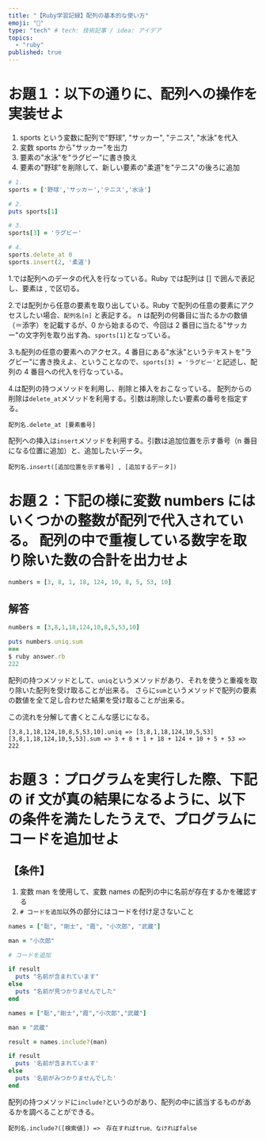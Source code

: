 ```yaml
---
title: "【Ruby学習記録】配列の基本的な使い方"
emoji: "🌊"
type: "tech" # tech: 技術記事 / idea: アイデア
topics:
  - "ruby"
published: true
---
```


# お題１：以下の通りに、配列への操作を実装せよ

1. sports という変数に配列で"野球", "サッカー", "テニス", "水泳"を代入
2. 変数 sports から"サッカー"を出力
3. 要素の"水泳"を"ラグビー"に書き換え
4. 要素の"野球"を削除して、新しい要素の"柔道"を"テニス"の後ろに追加

```ruby
# 1.
sports = ['野球','サッカー','テニス','水泳']

# 2.
puts sports[1]

# 3.
sports[3] = 'ラグビー'

# 4.
sports.delete_at 0
sports.insert(2, '柔道')
```

1.では配列へのデータの代入を行なっている。Ruby では配列は [] で囲んで表記し、要素は , で区切る。

2.では配列から任意の要素を取り出している。Ruby で配列の任意の要素にアクセスしたい場合、`配列名[n]`
と表記する。
n は配列の何番目に当たるかの数値（＝添字）を記載するが、0 から始まるので、今回は 2 番目に当たる"サッカー"の文字列を取り出す為、`sports[1]`となっている。

3.も配列の任意の要素へのアクセス。4 番目にある"水泳"というテキストを"ラグビー"に書き換えよ、ということなので、`sports[3] = 'ラグビー'`と記述し、配列の 4 番目への代入を行なっている。

4.は配列の持つメソッドを利用し、削除と挿入をおこなっている。
配列からの削除は`delete_at`メソッドを利用する。引数は削除したい要素の番号を指定する。

```
配列名.delete_at [要素番号]
```

配列への挿入は`insert`メソッドを利用する。引数は追加位置を示す番号（n 番目になる位置に追加）と、追加したいデータ。

```
配列名.insert([追加位置を示す番号] , [追加するデータ])
```

# お題２：下記の様に変数 numbers にはいくつかの整数が配列で代入されている。 配列の中で重複している数字を取り除いた数の合計を出力せよ

```ruby
numbers = [3, 8, 1, 18, 124, 10, 8, 5, 53, 10]
```

## 解答

```ruby:answer.rb
numbers = [3,8,1,18,124,10,8,5,53,10]

puts numbers.uniq.sum
===
$ ruby answer.rb
222
```

配列の持つメソッドとして、`uniq`というメソッドがあり、それを使うと重複を取り除いた配列を受け取ることが出来る。
さらに`sum`というメソッドで配列の要素の数値を全て足し合わせた結果を受け取ることが出来る。

この流れを分解して書くとこんな感じになる。

```
[3,8,1,18,124,10,8,5,53,10].uniq => [3,8,1,18,124,10,5,53]
[3,8,1,18,124,10,5,53].sum => 3 + 8 + 1 + 18 + 124 + 10 + 5 + 53 => 222
```

# お題３：プログラムを実行した際、下記の if 文が真の結果になるように、以下の条件を満たしたうえで、プログラムにコードを追加せよ

## 【条件】

1. 変数 man を使用して、変数 names の配列の中に名前が存在するかを確認する
2. `# コードを追加`以外の部分にはコードを付け足さないこと

```ruby:example.rb
names = ["聡", "剛士", "霞", "小次郎", "武蔵"]

man = "小次郎"

# コードを追加

if result
  puts "名前が含まれています"
else
  puts "名前が見つかりませんでした"
end
```

```ruby:answer.rb
names = ["聡","剛士","霞","小次郎","武蔵"]

man = "武蔵"

result = names.include?(man)

if result
  puts '名前が含まれています'
else
  puts '名前がみつかりませんでした'
end
```

配列の持つメソッドに`include?`というのがあり、配列の中に該当するものがあるかを調べることができる。

```
配列名.include?([検索値]) =>　存在すればtrue、なければfalse
```
